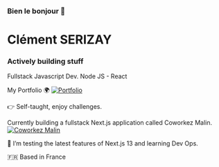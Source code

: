 ### Bien le bonjour 👋

# Clément SERIZAY
### Actively building stuff

Fullstack Javascript Dev.
Node JS - React

My Portfolio
🌍 [![Portfolio](https://img.shields.io/badge/-Portfolio-blue)](https://clementserizay.com/) 

:point_right: Self-taught, enjoy challenges.

Currently building a fullstack Next.js application called Coworkez Malin. [![Coworkez Malin](:rocket:)](https://coworkezmalin.com/) 

:book: I’m testing the latest features of Next.js 13 and learning Dev Ops. 

:fr: Based in France
